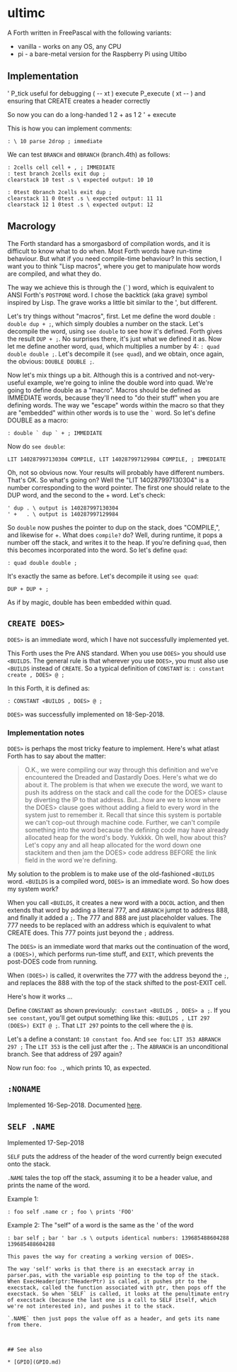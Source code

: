 # ultimc

A Forth written in FreePascal with the following variants:
* vanilla - works on any OS, any CPU
* pi - a bare-metal version for the Raspberry Pi using Ultibo

## Implementation

' P_tick useful for debugging ( -- xt )
execute P_execute ( xt -- )
and ensuring that CREATE creates a header correctly

So now you can do a long-handed 1 2 + as 1 2 ' + execute

This is how you can implement comments:
```
: \ 10 parse 2drop ; immediate
```


We can test `BRANCH` and `0BRANCH` (branch.4th) as follows:
```
: 2cells cell cell + , ; IMMEDIATE
: test branch 2cells exit dup ;
clearstack 10 test .s \ expected output: 10 10

: 0test 0branch 2cells exit dup ;
clearstack 11 0 0test .s \ expected output: 11 11
clearstack 12 1 0test .s \ expected output: 12
```

## Macrology

The Forth standard has a smorgasbord of compilation words, and it is difficult to know what to do when. Most Forth words have run-time behaviour. But what if you need compile-time behaviour? In this section, I want you to think "Lisp macros", where you get to manipulate how words are compiled, and what they do.

The way we achieve this is through the (`` ` ``) word, which is equivalent to ANSI Forth's `POSTPONE` word. I chose the backtick (aka grave) symbol inspired by Lisp. The grave works a little bit similar to the ', but different.

Let's try things without "macros", first. Let me define the word double `: double dup + ;`, which simply doubles a number on the stack. Let's decompile the word, using `see double` to see how it's defined. Forth gives the result `DUP + ;`. No surprises there, it's just what we defined it as. Now let me define another word, `quad`, which multiplies a number by 4: `: quad double double ;`. Let's decompile it (`see quad`), and we obtain, once again, the obvious: `DOUBLE DOUBLE ;`.

Now let's mix things up a bit. Although this is a contrived and not-very-useful example, we're going to inline the double word into quad. We're going to define double as a "macro". Macros should be defined as IMMEDIATE words, because they'll need to "do their stuff" when you are defining words. The way we "escape" words within the macro so that they are "embedded" within other words is to use the `` ` `` word. So let's define DOUBLE as a macro:
```
: double ` dup ` + ; IMMEDIATE
```
Now do `see double`:
```
LIT 140287997130304 COMPILE, LIT 140287997129984 COMPILE, ; IMMEDIATE
```
Oh, not so obvious now. Your results will probably have different numbers. That's OK. So what's going on? Well the "LIT 140287997130304" is a number corresponding to the word pointer. The first one should relate to the DUP word, and the second to the + word. Let's check:
```
' dup . \ output is 140287997130304
' +   . \ output is 140287997129984
```
So `double` now pushes the pointer to dup on the stack, does "COMPILE,", and likewise for +. What does `compile?` do? Well, during runtime, it pops a number off the stack, and writes it to the heap. If you're defining `quad`, then this becomes incorporated into the word. So let's define `quad`:
```
: quad double double ;
```
It's exactly the same as before. Let's decompile it using `see quad`:
```
DUP + DUP + ; 
```
As if by magic, double has been embedded within quad.


## `CREATE DOES>`

`DOES>` is an immediate word, which I have not successfully implemented yet.

This Forth uses the Pre ANS standard. When you use `DOES>` you should use `<BUILDS`. The general rule is that wherever you use `DOES>`, you must also use `<BUILDS` instead of `CREATE`. So a typical definition of `CONSTANT` is: `: constant create , DOES> @ ;`

In this Forth, it is defined as:
```
: CONSTANT <BUILDS , DOES> @ ;
```

`DOES>` was successfully implemented on 18-Sep-2018.

### Implementation notes

`DOES>` is perhaps the most tricky feature to implement. Here's what atlast Forth has to say about the matter:

> O.K., we were compiling our way through this definition and we've
       encountered the Dreaded and Dastardly Does.  Here's what we do
       about it.  The problem is that when we execute the word, we
       want to push its address on the stack and call the code for the
       DOES> clause by diverting the IP to that address.  But...how
       are we to know where the DOES> clause goes without adding a
       field to every word in the system just to remember it.  Recall
       that since this system is portable we can't cop-out through
       machine code.  Further, we can't compile something into the
       word because the defining code may have already allocated heap
       for the word's body.  Yukkkk.  Oh well, how about this?  Let's
       copy any and all heap allocated for the word down one stackitem
       and then jam the DOES> code address BEFORE the link field in
       the word we're defining.


My solution to the problem is to make use of the old-fashioned `<BUILDS` word. `<BUILDS` is a compiled word, `DOES>` is an immediate word. So how does my system work?

When you call `<BUILDS`, it creates a new word with a `DOCOL` action, and then extends that word by adding a literal 777, and `ABRANCH` jumpt to address 888, and finally it added a `;`. The 777 and 888 are just placeholder values. The 777 needs to be replaced with an address which is equivalent to what CREATE does. This 777 points just beyond the `;` address. 

The `DOES>` is an immediate word that marks out the continuation of the word, a `(DOES>)`, which performs run-time stuff, and `EXIT`, which prevents the post-DOES code from running.

When `(DOES>)` is called, it overwrites the 777 with the address beyond the `;`, and replaces the 888 with the top of the stack shifted to the post-EXIT cell.

Here's how it works ...

Define `CONSTANT` as shown previously: ` constant <BUILDS , DOES> a ;`. If you `see constant`, you'll get output something like this: `<BUILDS , LIT 297 (DOES>) EXIT @ ;`. That `LIT 297` points to the cell where the `@` is. 

Let's a define a constant: `10 constant foo`. And `see foo`: `LIT 353 ABRANCH 297 ;` The `LIT 353` is the cell just after the `;`. The `ABRANCH` is an unconditional branch. See that address of 297 again?

Now run foo: `foo .`, which prints 10, as expected. 


## `:NONAME`

Implemented 16-Sep-2018. Documented [here](http://lars.nocrew.org/forth2012/core/ColonNONAME.html).

## `SELF .NAME`

Implemented 17-Sep-2018

`SELF` puts the address of the header of the word currently beign executed onto the stack.

`.NAME` tales the top off the stack, assuming it to be a header value, and prints the name of the word.

Example 1:
```
: foo self .name cr ; foo \ prints 'FOO'
```

Example 2:
The "self" of a word is the same as the ' of the word
```
: bar self ; bar ' bar .s \ outputs identical numbers: 139685488604288 139685488604288

This paves the way for creating a working version of DOES>.

The way 'self' works is that there is an execstack array in parser.pas, with the variable esp pointing to the top of the stack. When ExecHeader(ptr:THeaderPtr) is called, it pushes ptr to the execstack, called the function associated with ptr, then pops off the execstack. So when `SELF` is called, it looks at the penultimate entry of execstack (because the last one is a call to SELF itself, which we're not interested in), and pushes it to the stack.

`.NAME` then just pops the value off as a header, and gets its name from there.



## See also

* [GPIO](GPIO.md)
